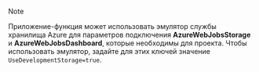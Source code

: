 >[!Note]
> Приложение-функция может использовать эмулятор службы хранилища Azure для параметров подключения **AzureWebJobsStorage** и **AzureWebJobsDashboard**, которые необходимы для проекта. Чтобы использовать эмулятор, задайте для этих ключей значение `UseDevelopmentStorage=true`. 
